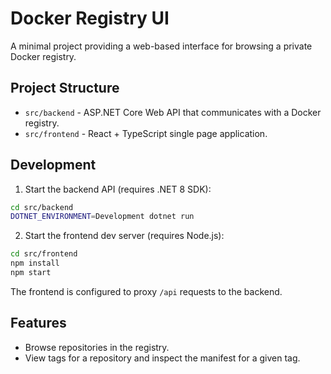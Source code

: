 # Docker Registry UI

A minimal project providing a web-based interface for browsing a private Docker registry.

## Project Structure

- `src/backend` - ASP.NET Core Web API that communicates with a Docker registry.
- `src/frontend` - React + TypeScript single page application.

## Development

1. Start the backend API (requires .NET 8 SDK):

```bash
cd src/backend
DOTNET_ENVIRONMENT=Development dotnet run
```

2. Start the frontend dev server (requires Node.js):

```bash
cd src/frontend
npm install
npm start
```

The frontend is configured to proxy `/api` requests to the backend.

## Features

- Browse repositories in the registry.
- View tags for a repository and inspect the manifest for a given tag.
